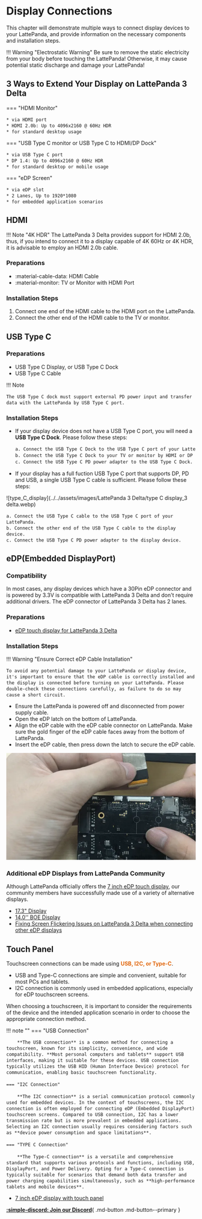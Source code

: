 # Display Connections

This chapter will demonstrate multiple ways to connect display devices to your LattePanda, and provide information on the necessary components and installation steps.

!!! Warning "Electrostatic Warning"
    Be sure to remove the static electricity from your body before touching the LattePanda! Otherwise, it may cause potential static discharge and damage your LattePanda! 

## 3 Ways to Extend Your Display on LattePanda 3 Delta

=== "HDMI Monitor"

    * via HDMI port
    * HDMI 2.0b: Up to 4096x2160 @ 60Hz HDR
    * for standard desktop usage

=== "USB Type C monitor or USB Type C to HDMI/DP Dock"

    * via USB Type C port
    * DP 1.4: Up to 4096x2160 @ 60Hz HDR
    * for standard desktop or mobile usage

=== "eDP Screen"

    * via eDP slot
    * 2 Lanes, Up to 1920*1080
    * for embedded application scenarios


## HDMI

!!! Note "4K HDR"
    The LattePanda 3 Delta provides support for HDMI 2.0b, thus, if you intend to connect it to a display capable of 4K 60Hz or 4K HDR, it is advisable to employ an HDMI 2.0b cable.

### Preparations

- :material-cable-data:     HDMI Cable
- :material-monitor:        TV or Monitor with HDMI Port

### Installation Steps

1. Connect one end of the HDMI cable to the HDMI port on the LattePanda.
2. Connect the other end of the HDMI cable to the TV or monitor.

## USB Type C

### Preparations

* USB Type C Display, or USB Type C Dock
* USB Type C Cable

!!! Note

    The USB Type C dock must support external PD power input and transfer data with the LattePanda by USB Type C port.


### Installation Steps

- If your display device does not have a USB Type C port, you will need a **USB Type C Dock**. Please follow these steps:

    ```markdown
    a. Connect the USB Type C Dock to the USB Type C port of your LattePanda.
    b. Connect the USB Type C Dock to your TV or monitor by HDMI or DP cable.
    c. Connect the USB Type C PD power adapter to the USB Type C Dock.
    ```
    
- If your display has a full fuction USB Type C port that supports DP, PD and USB, a single USB Type C cable is sufficient. Please follow these steps:

![type_C_display](../../assets/images/LattePanda 3 Delta/type C display_3 delta.webp) 

    a. Connect the USB Type C cable to the USB Type C port of your LattePanda.
    b. Connect the other end of the USB Type C cable to the display device.	
    c. Connect the USB Type C PD power adapter to the display device.

## eDP(Embedded DisplayPort)

###  Compatibility

In most cases, any display devices which have a 30Pin eDP connector and is powered by 3.3V is compatible with LattePanda 3 Delta and don't require additional drivers. The eDP connector of LattePanda 3 Delta has 2 lanes.

### Preparations

* [eDP touch display for LattePanda 3 Delta](https://www.dfrobot.com/product-1853.html)

### Installation Steps

!!! Warning "Ensure Correct eDP Cable Installation"

    To avoid any potential damage to your LattePanda or display device, it's important to ensure that the eDP cable is correctly installed and the display is connected before turning on your LattePanda. Please double-check these connections carefully, as failure to do so may cause a short circuit.

- Ensure the LattePanda is powered off and disconnected from power supply cable.
- Open the eDP latch on the bottom of LattePanda.
- Align the eDP cable with the eDP cable connector on LattePanda. Make sure the gold finger of the eDP cable faces away from the bottom of LattePanda.
- Insert the eDP cable, then press down the latch to secure the eDP cable.

![edp](../../assets/images/Connect_eDP_Alpha.webp)

### Additional eDP Displays from LattePanda Community

Although LattePanda officially offers the [7 inch eDP touch display](https://www.dfrobot.com/product-1853.html), our community members have successfully made use of a variety of alternative displays.

* [17.3" Display](https://www.lattepanda.com/topic-f23t17107.html?start=11)
* [14.0'' BOE Display](https://www.lattepanda.com/forum/topic/322393)
* [Fixing Screen Flickering Issues on LattePanda 3 Delta when connecting other eDP displays](https://www.lattepanda.com/forum/topic/320736)

## Touch Panel

Touchscreen connections can be made using <span style="color: rgba(225, 103, 13);">**USB, I2C, or Type-C**</span>. 

- USB and Type-C connections are simple and convenient, suitable for most PCs and tablets. 
- I2C connection is commonly used in embedded applications, especially for eDP touchscreen screens. 

When choosing a touchscreen, it is important to consider the requirements of the device and the intended application scenario in order to choose the appropriate connection method.

!!! note ""
    === "USB Connection"

        **The USB connection** is a common method for connecting a touchscreen, known for its simplicity, convenience, and wide compatibility. **Most personal computers and tablets** support USB interfaces, making it suitable for these devices. USB connection typically utilizes the USB HID (Human Interface Device) protocol for communication, enabling basic touchscreen functionality.
    
    === "I2C Connection"
    
        **The I2C connection** is a serial communication protocol commonly used for embedded devices. In the context of touchscreens, the I2C connection is often employed for connecting eDP (Embedded DisplayPort) touchscreen screens. Compared to USB connection, I2C has a lower transmission rate but is more prevalent in embedded applications. Selecting an I2C connection usually requires considering factors such as **device power consumption and space limitations**.
    
    === "TYPE C Connection"
    
        **The Type-C connection** is a versatile and comprehensive standard that supports various protocols and functions, including USB, DisplayPort, and Power Delivery. Opting for a Type-C connection is typically suitable for scenarios that demand both data transfer and power charging capabilities simultaneously, such as **high-performance tablets and mobile devices**.



* [7 inch eDP display with touch panel](https://www.dfrobot.com/product-1853.html)




[**:simple-discord: Join our Discord**](https://discord.gg/k6YPYQgmHt){ .md-button .md-button--primary }